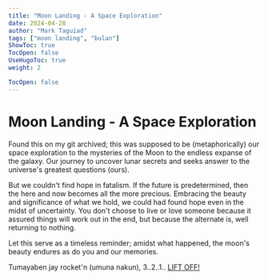 ```yaml
---
title: "Moon Landing - A Space Exploration"
date: 2024-04-28
author: "Mark Taguiad"
tags: ["moon landing", "bulan"]
ShowToc: true
TocOpen: false
UseHugoToc: true
weight: 2

TocOpen: false
---
```


# Moon Landing - A Space Exploration

Found this on my git archived; this was supposed to be (metaphorically) our space exploration to the mysteries of the Moon to the endless expanse of the galaxy. Our journey to uncover lunar secrets and seeks answer to the universe's greatest questions (ours). 

But we couldn't find hope in fatalism. If the future is predetermined, then the here and now becomes all the more precious. Embracing the beauty and significance of what we hold, we could had found hope even in the midst of uncertainty. You don't choose to live or love someone because it assured things will work out in the end, but because the alternate is, well returning to nothing.

Let this serve as a timeless reminder; amidst what happened, the moon's beauty endures as do you and our memories.

Tumayaben jay rocket'n (umuna nakun), 3..2..1.. [LIFT OFF!](https://moonlanding.tagsdev.xyz)